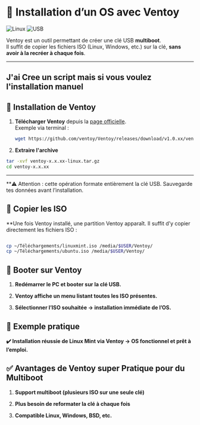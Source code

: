 # 💽 Installation d’un OS avec Ventoy

![Linux](https://img.shields.io/badge/platform-Linux-orange)
![USB](https://img.shields.io/badge/USB-Multiboot-red)

Ventoy est un outil permettant de créer une clé USB **multiboot**.  
Il suffit de copier les fichiers ISO (Linux, Windows, etc.) sur la clé, **sans avoir à la recréer à chaque fois**.

---

## J'ai Cree un script mais si vous voulez l'installation manuel
 
## 🔹 Installation de Ventoy

1. **Télécharger Ventoy** depuis la [page officielle](https://github.com/ventoy/Ventoy/releases).  
   Exemple via terminal :  
   ```bash
   wget https://github.com/ventoy/Ventoy/releases/download/v1.0.xx/ventoy-x.x.xx-linux.tar.gz
   
2. **Extraire l'archive**

```bash
tar -xvf ventoy-x.x.xx-linux.tar.gz
cd ventoy-x.x.xx
```
---

**⚠️ Attention : cette opération formate entièrement la clé USB.
Sauvegarde tes données avant l’installation.

## 🔹 Copier les ISO

**Une fois Ventoy installé, une partition Ventoy apparaît.
Il suffit d’y copier directement les fichiers ISO :

```bash

cp ~/Téléchargements/linuxmint.iso /media/$USER/Ventoy/
cp ~/Téléchargements/ubuntu.iso /media/$USER/Ventoy/
```
## 🔹 Booter sur Ventoy

1. **Redémarrer le PC et booter sur la clé USB.**

2. **Ventoy affiche un menu listant toutes les ISO présentes.**

3. **Sélectionner l’ISO souhaitée → installation immédiate de l’OS.**

## 🔹 Exemple pratique

**✔️ Installation réussie de Linux Mint via Ventoy → OS fonctionnel et prêt à l’emploi.**

## ✅ Avantages de Ventoy super Pratique pour du Multiboot

1. **Support multiboot (plusieurs ISO sur une seule clé)**

2. **Plus besoin de reformater la clé à chaque fois**

3. **Compatible Linux, Windows, BSD, etc.**
